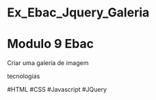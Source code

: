 
# Ex_Ebac_Jquery_Galeria

# Modulo 9 Ebac
Criar uma galeria de imagem 


tecnologias 

#HTML
#CSS
#Javascript
#JQuery
